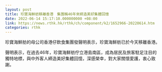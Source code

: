 ```yaml
---
layout: post
title: 珍寶海鮮舫移離香港　集團稱46年來締造美好集體回憶
date: 2022-06-14 15:17:10.000000000 +08:00
link: https://news.rthk.hk/rthk/ch/component/k2/1652966-20220614.htm
categories: rthk
---
```


珍寶海鮮舫的母公司香港仔飲食集團發聲明表示，珍寶海鮮舫已於今天移離香港。

聲明表示，在過去46年，珍寶海鮮舫佇立港島南區，成為居民及旅客駐足注目的獨特地標，與中外客人締造美好集體回憶，深感榮幸，對大家關懷愛護，衷心致謝。
